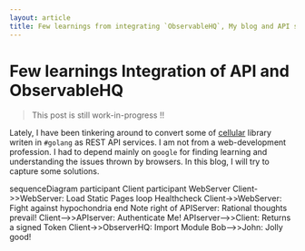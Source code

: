 ```yaml
---
layout: article
title: Few learnings from integrating `ObservableHQ`, My blog and API service
---
```


# Few learnings Integration of API and ObservableHQ 

> This post is still work-in-progress !!

Lately, I have been tinkering around to convert some of <a href="https://github.com/wiless/cellular">cellular</a> library writen in `#golang` as REST API services. I am not from a web-development profession. I had to depend mainly on `google` for finding learning and understanding the issues thrown by browsers. In this blog, I will try to capture some solutions.


<div class="mermaid">
sequenceDiagram
    participant Client
    participant WebServer
    Client->>WebServer: Load Static Pages
    loop Healthcheck
        Client->>WebServer: Fight against hypochondria
    end
    Note right of APIServer: Rational thoughts <br/>prevail!
    Client-->>APIserver: Authenticate Me!
    APIserver-->>Client: Returns a signed Token
    Client->>ObserverHQ: Import Module
    Bob-->>John: Jolly good!

</div>



